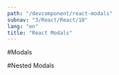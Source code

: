 ```yaml
---
path: "/devcomponent/react-modals"
subnav: "3/React/React/18"
lang: "en"
title: "React Modals"
---
```


#Modals

<reactmodal1></reactmodal1>

#Nested Modals

<reactmodal2></reactmodal2>